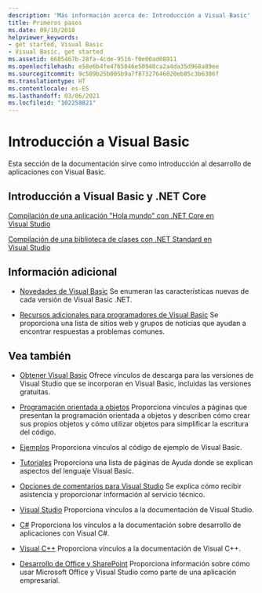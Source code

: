 ```yaml
---
description: 'Más información acerca de: Introducción a Visual Basic'
title: Primeros pasos
ms.date: 09/10/2018
helpviewer_keywords:
- get started, Visual Basic
- Visual Basic, get started
ms.assetid: 6685467b-28fa-4cde-9516-f0e00ad08911
ms.openlocfilehash: e58e6b4fe4765046e50940ca2a4da35d968a89ee
ms.sourcegitcommit: 9c589b25b005b9a7f87327646020eb85c3b6306f
ms.translationtype: HT
ms.contentlocale: es-ES
ms.lasthandoff: 03/06/2021
ms.locfileid: "102258821"
---
```

# <a name="get-started-with-visual-basic"></a>Introducción a Visual Basic

Esta sección de la documentación sirve como introducción al desarrollo de aplicaciones con Visual Basic.

## <a name="get-started-with-visual-basic-and-net-core"></a>Introducción a Visual Basic y .NET Core

[Compilación de una aplicación "Hola mundo" con .NET Core en Visual Studio](../../core/tutorials/with-visual-studio.md)

[Compilación de una biblioteca de clases con .NET Standard en Visual Studio](../../core/tutorials/library-with-visual-studio.md)

## <a name="additional-information"></a>Información adicional

- [Novedades de Visual Basic](../whats-new/index.md) Se enumeran las características nuevas de cada versión de Visual Basic .NET.

- [Recursos adicionales para programadores de Visual Basic](additional-resources.md) Se proporciona una lista de sitios web y grupos de noticias que ayudan a encontrar respuestas a problemas comunes.

## <a name="see-also"></a>Vea también

- [Obtener Visual Basic](https://visualstudio.microsoft.com/downloads/?utm_medium=microsoft&utm_source=docs.microsoft.com&utm_campaign=inline+link&utm_content=download+vs2019) Ofrece vínculos de descarga para las versiones de Visual Studio que se incorporan en Visual Basic, incluidas las versiones gratuitas.

- [Programación orientada a objetos](../programming-guide/concepts/object-oriented-programming.md) Proporciona vínculos a páginas que presentan la programación orientada a objetos y describen cómo crear sus propios objetos y cómo utilizar objetos para simplificar la escritura del código.

- [Ejemplos](https://github.com/dotnet/docs/tree/main/samples/snippets/visualbasic) Proporciona vínculos al código de ejemplo de Visual Basic.

- [Tutoriales](../walkthroughs.md) Proporciona una lista de páginas de Ayuda donde se explican aspectos del lenguaje Visual Basic.

- [Opciones de comentarios para Visual Studio](/visualstudio/ide/feedback-options) Se explica cómo recibir asistencia y proporcionar información al servicio técnico.

- [Visual Studio](/visualstudio/) Proporciona vínculos a la documentación de Visual Studio.

- [C#](../../csharp/index.yml) Proporciona los vínculos a la documentación sobre desarrollo de aplicaciones con Visual C#.

- [Visual C++](/cpp/) Proporciona vínculos a la documentación de Visual C++.

- [Desarrollo de Office y SharePoint](/visualstudio/vsto/office-and-sharepoint-development-in-visual-studio) Proporciona información sobre cómo usar Microsoft Office y Visual Studio como parte de una aplicación empresarial.
